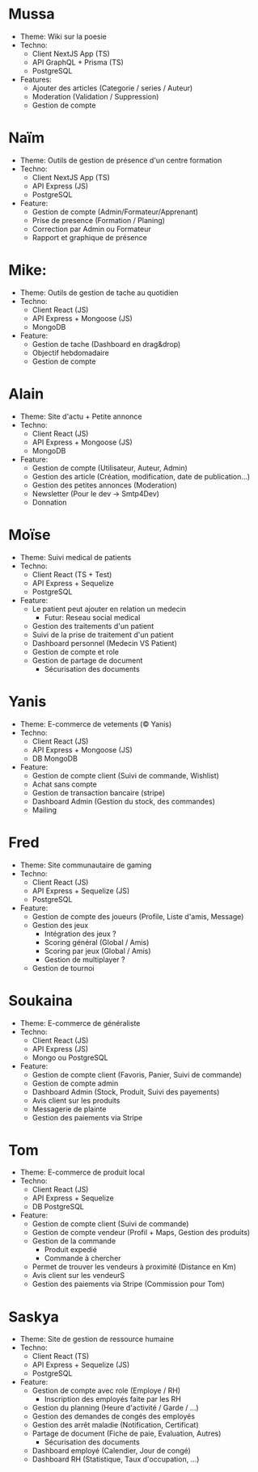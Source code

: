 # Mussa
- Theme: Wiki sur la poesie
- Techno: 
    - Client NextJS App (TS)
    - API GraphQL + Prisma (TS)
    - PostgreSQL
- Features: 
    - Ajouter des articles (Categorie / series / Auteur)
    - Moderation (Validation / Suppression)
    - Gestion de compte

# Naïm
- Theme: Outils de gestion de présence d'un centre formation
- Techno: 
    - Client NextJS App (TS)
    - API Express (JS)
    - PostgreSQL
- Feature: 
    - Gestion de compte (Admin/Formateur/Apprenant)
    - Prise de presence (Formation / Planing)
    - Correction par Admin ou Formateur
    - Rapport et graphique de présence

# Mike:
- Theme: Outils de gestion de tache au quotidien
- Techno: 
    - Client React (JS)
    - API Express + Mongoose (JS)
    - MongoDB
- Feature:
    - Gestion de tache (Dashboard en drag&drop)
    - Objectif hebdomadaire
    - Gestion de compte

# Alain
- Theme: Site d'actu + Petite annonce
- Techno:
    - Client React (JS)
    - API Express + Mongoose (JS)
    - MongoDB
- Feature:
    - Gestion de compte (Utilisateur, Auteur, Admin)
    - Gestion des article (Création, modification, date de publication...)
    - Gestion des petites annonces (Moderation)
    - Newsletter (Pour le dev -> Smtp4Dev)
    - Donnation

# Moïse
- Theme: Suivi medical de patients 
- Techno:
    - Client React (TS + Test)
    - API Express + Sequelize
    - PostgreSQL
- Feature:
    - Le patient peut ajouter en relation un medecin
        - Futur: Reseau social medical
    - Gestion des traitements d'un patient
    - Suivi de la prise de traitement d'un patient
    - Dashboard personnel (Medecin VS Patient)
    - Gestion de compte et role
    - Gestion de partage de document
        - Sécurisation des documents

# Yanis
- Theme: E-commerce de vetements (© Yanis)
- Techno:
    - Client React (JS)
    - API Express + Mongoose (JS)
    - DB MongoDB
- Feature:
    - Gestion de compte client (Suivi de commande, Wishlist)
    - Achat sans compte
    - Gestion de transaction bancaire (stripe)
    - Dashboard Admin (Gestion du stock, des commandes)
    - Mailing

# Fred
- Theme: Site communautaire de gaming
- Techno:
    - Client React (JS)
    - API Express + Sequelize (JS)
    - PostgreSQL
- Feature:
    - Gestion de compte des joueurs (Profile, Liste d'amis, Message)
    - Gestion des jeux
        - Intégration des jeux ?
        - Scoring général (Global / Amis)
        - Scoring par jeux (Global / Amis)
        - Gestion de multiplayer ?
    - Gestion de tournoi

# Soukaina
- Theme: E-commerce de généraliste
- Techno:
    - Client React (JS)
    - API Express (JS)
    - Mongo ou PostgreSQL
- Feature:
    - Gestion de compte client (Favoris, Panier, Suivi de commande)
    - Gestion de compte admin
    - Dashboard Admin (Stock, Produit, Suivi des payements)
    - Avis client sur les produits
    - Messagerie de plainte
    - Gestion des paiements via Stripe

# Tom
- Theme: E-commerce de produit local
- Techno:
    - Client React (JS)
    - API Express + Sequelize
    - DB PostgreSQL
- Feature:
    - Gestion de compte client (Suivi de commande)
    - Gestion de compte vendeur (Profil + Maps, Gestion des produits)
    - Gestion de la commande 
        - Produit expedié
        - Commande à chercher
    - Permet de trouver les vendeurs à proximité (Distance en Km)
    - Avis client sur les vendeurS
    - Gestion des paiements via Stripe (Commission pour Tom)

# Saskya
- Theme: Site de gestion de ressource humaine
- Techno:
    - Client React (TS)
    - API Express + Sequelize (JS)
    - PostgreSQL
- Feature:
    - Gestion de compte avec role (Employe / RH)
        - Inscription des employés faite par les RH
    - Gestion du planning (Heure d'activité / Garde / ...)
    - Gestion des demandes de congés des employés
    - Gestion des arrêt maladie (Notification, Certificat)
    - Partage de document (Fiche de paie, Evaluation, Autres)
        - Sécurisation des documents
    - Dashboard employé (Calendier, Jour de congé)
    - Dashboard RH (Statistique, Taux d'occupation, ...)
